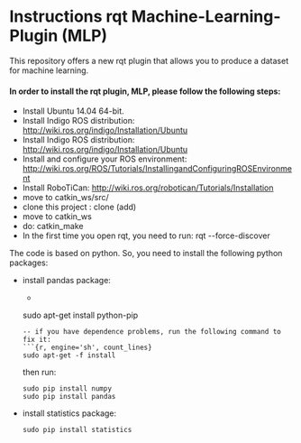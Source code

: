 # Instructions rqt Machine-Learning-Plugin (MLP) #
This repository offers a new rqt plugin that allows you to produce a dataset for machine learning. <br/>
#### In order to install the rqt plugin, MLP, please follow the following steps: ####
 * Install Ubuntu 14.04 64-bit.
 * Install Indigo ROS distribution: http://wiki.ros.org/indigo/Installation/Ubuntu
 * Install Indigo ROS distribution: http://wiki.ros.org/indigo/Installation/Ubuntu
 * Install and configure your ROS environment: http://wiki.ros.org/ROS/Tutorials/InstallingandConfiguringROSEnvironment
 * Install RoboTiCan: http://wiki.ros.org/robotican/Tutorials/Installation
 * move to catkin_ws/src/ 
 * clone this project : clone (add)
 * move to catkin_ws 
 * do: catkin_make
 * In the first time you open rqt, you need to run: rqt --force-discover
   
The code is based on python. So, you need to install the following python packages:
 * install pandas package:
   * ```{r, engine='sh', count_lines}
   sudo apt-get install python-pip
   ```
   -- if you have dependence problems, run the following command to fix it:
   ```{r, engine='sh', count_lines}
   sudo apt-get -f install
   ```
   then run:
   ```{r, engine='sh', count_lines}
   sudo pip install numpy
   sudo pip install pandas
   ```
 * install statistics package:
      ```{r, engine='sh', count_lines}
   sudo pip install statistics
   ```

